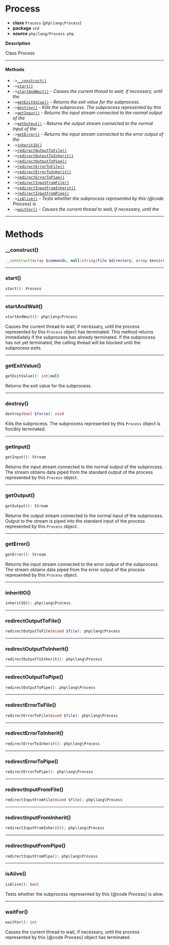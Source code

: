 # Process

- **class** `Process` (`php\lang\Process`)
- **package** `std`
- **source** `php/lang/Process.php`

**Description**

Class Process

---

#### Methods

- `->`[`__construct()`](#method-__construct)
- `->`[`start()`](#method-start)
- `->`[`startAndWait()`](#method-startandwait) - _Causes the current thread to wait, if necessary, until the_
- `->`[`getExitValue()`](#method-getexitvalue) - _Returns the exit value for the subprocess._
- `->`[`destroy()`](#method-destroy) - _Kills the subprocess. The subprocess represented by this_
- `->`[`getInput()`](#method-getinput) - _Returns the input stream connected to the normal output of the_
- `->`[`getOutput()`](#method-getoutput) - _Returns the output stream connected to the normal input of the_
- `->`[`getError()`](#method-geterror) - _Returns the input stream connected to the error output of the_
- `->`[`inheritIO()`](#method-inheritio)
- `->`[`redirectOutputToFile()`](#method-redirectoutputtofile)
- `->`[`redirectOutputToInherit()`](#method-redirectoutputtoinherit)
- `->`[`redirectOutputToPipe()`](#method-redirectoutputtopipe)
- `->`[`redirectErrorToFile()`](#method-redirecterrortofile)
- `->`[`redirectErrorToInherit()`](#method-redirecterrortoinherit)
- `->`[`redirectErrorToPipe()`](#method-redirecterrortopipe)
- `->`[`redirectInputFromFile()`](#method-redirectinputfromfile)
- `->`[`redirectInputFromInherit()`](#method-redirectinputfrominherit)
- `->`[`redirectInputFromPipe()`](#method-redirectinputfrompipe)
- `->`[`isAlive()`](#method-isalive) - _Tests whether the subprocess represented by this {@code Process} is_
- `->`[`waitFor()`](#method-waitfor) - _Causes the current thread to wait, if necessary, until the_

---
# Methods

<a name="method-__construct"></a>

### __construct()
```php
__construct(array $commands, null|string|File $directory, array $environment): void
```

---

<a name="method-start"></a>

### start()
```php
start(): Process
```

---

<a name="method-startandwait"></a>

### startAndWait()
```php
startAndWait(): php\lang\Process
```
Causes the current thread to wait, if necessary, until the
process represented by this `Process` object has
terminated.  This method returns immediately if the subprocess
has already terminated.  If the subprocess has not yet
terminated, the calling thread will be blocked until the
subprocess exits.

---

<a name="method-getexitvalue"></a>

### getExitValue()
```php
getExitValue(): int|null
```
Returns the exit value for the subprocess.

---

<a name="method-destroy"></a>

### destroy()
```php
destroy(bool $force): void
```
Kills the subprocess. The subprocess represented by this
`Process` object is forcibly terminated.

---

<a name="method-getinput"></a>

### getInput()
```php
getInput(): Stream
```
Returns the input stream connected to the normal output of the
subprocess.  The stream obtains data piped from the standard
output of the process represented by this `Process` object.

---

<a name="method-getoutput"></a>

### getOutput()
```php
getOutput(): Stream
```
Returns the output stream connected to the normal input of the
subprocess.  Output to the stream is piped into the standard
input of the process represented by this `Process` object.

---

<a name="method-geterror"></a>

### getError()
```php
getError(): Stream
```
Returns the input stream connected to the error output of the
subprocess.  The stream obtains data piped from the error output
of the process represented by this `Process` object.

---

<a name="method-inheritio"></a>

### inheritIO()
```php
inheritIO(): php\lang\Process
```

---

<a name="method-redirectoutputtofile"></a>

### redirectOutputToFile()
```php
redirectOutputToFile(mixed $file): php\lang\Process
```

---

<a name="method-redirectoutputtoinherit"></a>

### redirectOutputToInherit()
```php
redirectOutputToInherit(): php\lang\Process
```

---

<a name="method-redirectoutputtopipe"></a>

### redirectOutputToPipe()
```php
redirectOutputToPipe(): php\lang\Process
```

---

<a name="method-redirecterrortofile"></a>

### redirectErrorToFile()
```php
redirectErrorToFile(mixed $file): php\lang\Process
```

---

<a name="method-redirecterrortoinherit"></a>

### redirectErrorToInherit()
```php
redirectErrorToInherit(): php\lang\Process
```

---

<a name="method-redirecterrortopipe"></a>

### redirectErrorToPipe()
```php
redirectErrorToPipe(): php\lang\Process
```

---

<a name="method-redirectinputfromfile"></a>

### redirectInputFromFile()
```php
redirectInputFromFile(mixed $file): php\lang\Process
```

---

<a name="method-redirectinputfrominherit"></a>

### redirectInputFromInherit()
```php
redirectInputFromInherit(): php\lang\Process
```

---

<a name="method-redirectinputfrompipe"></a>

### redirectInputFromPipe()
```php
redirectInputFromPipe(): php\lang\Process
```

---

<a name="method-isalive"></a>

### isAlive()
```php
isAlive(): bool
```
Tests whether the subprocess represented by this {@code Process} is
alive.

---

<a name="method-waitfor"></a>

### waitFor()
```php
waitFor(): int
```
Causes the current thread to wait, if necessary, until the
process represented by this {@code Process} object has
terminated.
